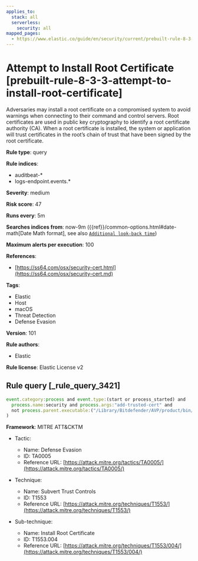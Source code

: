 ```yaml
---
applies_to:
  stack: all
  serverless:
    security: all
mapped_pages:
  - https://www.elastic.co/guide/en/security/current/prebuilt-rule-8-3-3-attempt-to-install-root-certificate.html
---
```


# Attempt to Install Root Certificate [prebuilt-rule-8-3-3-attempt-to-install-root-certificate]

Adversaries may install a root certificate on a compromised system to avoid warnings when connecting to their command and control servers. Root certificates are used in public key cryptography to identify a root certificate authority (CA). When a root certificate is installed, the system or application will trust certificates in the root’s chain of trust that have been signed by the root certificate.

**Rule type**: query

**Rule indices**:

* auditbeat-*
* logs-endpoint.events.*

**Severity**: medium

**Risk score**: 47

**Runs every**: 5m

**Searches indices from**: now-9m ({{ref}}/common-options.html#date-math[Date Math format], see also [`Additional look-back time`](docs-content://solutions/security/detect-and-alert/create-detection-rule.md#rule-schedule))

**Maximum alerts per execution**: 100

**References**:

* [https://ss64.com/osx/security-cert.html](https://ss64.com/osx/security-cert.md)

**Tags**:

* Elastic
* Host
* macOS
* Threat Detection
* Defense Evasion

**Version**: 101

**Rule authors**:

* Elastic

**Rule license**: Elastic License v2

## Rule query [_rule_query_3421]

```js
event.category:process and event.type:(start or process_started) and
  process.name:security and process.args:"add-trusted-cert" and
  not process.parent.executable:("/Library/Bitdefender/AVP/product/bin/BDCoreIssues" or "/Applications/Bitdefender/SecurityNetworkInstallerApp.app/Contents/MacOS/SecurityNetworkInstallerApp"
)
```

**Framework**: MITRE ATT&CKTM

* Tactic:

    * Name: Defense Evasion
    * ID: TA0005
    * Reference URL: [https://attack.mitre.org/tactics/TA0005/](https://attack.mitre.org/tactics/TA0005/)

* Technique:

    * Name: Subvert Trust Controls
    * ID: T1553
    * Reference URL: [https://attack.mitre.org/techniques/T1553/](https://attack.mitre.org/techniques/T1553/)

* Sub-technique:

    * Name: Install Root Certificate
    * ID: T1553.004
    * Reference URL: [https://attack.mitre.org/techniques/T1553/004/](https://attack.mitre.org/techniques/T1553/004/)



